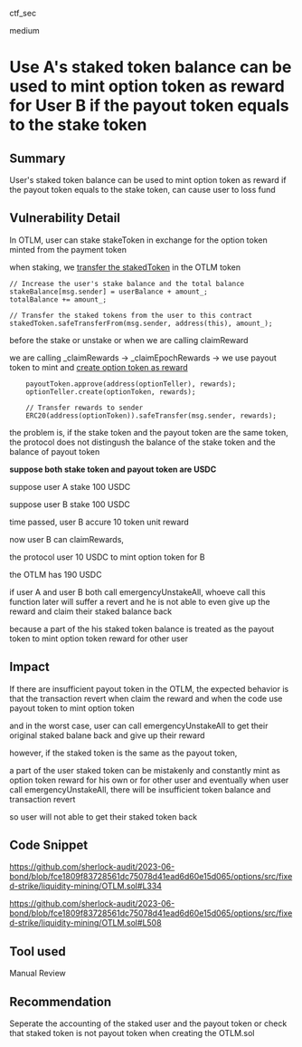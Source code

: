 ctf_sec

medium

# Use A's staked token balance can be used to mint option token as reward for User B if the payout token equals to the stake token

## Summary

User's staked token balance can be used to mint option token as reward if the payout token equals to the stake token, can cause user to loss fund

## Vulnerability Detail

In OTLM, user can stake stakeToken in exchange for the option token minted from the payment token

when staking, we [transfer the stakedToken](https://github.com/sherlock-audit/2023-06-bond/blob/fce1809f83728561dc75078d41ead6d60e15d065/options/src/fixed-strike/liquidity-mining/OTLM.sol#L334) in the OTLM token

```solidity
// Increase the user's stake balance and the total balance
stakeBalance[msg.sender] = userBalance + amount_;
totalBalance += amount_;

// Transfer the staked tokens from the user to this contract
stakedToken.safeTransferFrom(msg.sender, address(this), amount_);
```

before the stake or unstake or when we are calling claimReward

we are calling _claimRewards -> _claimEpochRewards -> we use payout token to mint and [create option token as reward](https://github.com/sherlock-audit/2023-06-bond/blob/fce1809f83728561dc75078d41ead6d60e15d065/options/src/fixed-strike/liquidity-mining/OTLM.sol#L508)

```solidity
	payoutToken.approve(address(optionTeller), rewards);
	optionTeller.create(optionToken, rewards);

	// Transfer rewards to sender
	ERC20(address(optionToken)).safeTransfer(msg.sender, rewards);
```

the problem is, if the stake token and the payout token are the same token, the protocol does not distingush the balance of the stake token and the balance of payout token

**suppose both stake token and payout token are USDC**

suppose user A stake 100 USDC

suppose user B stake 100 USDC

time passed, user B accure 10 token unit reward

now user B can claimRewards, 

the protocol user 10 USDC to mint option token for B

the OTLM has 190 USDC 

if user A and user B both call emergencyUnstakeAll, whoeve call this function later will suffer a revert and he is not able to even give up the reward and claim their staked balance back

because a part of the his staked token balance is treated as the payout token to mint option token reward for other user

## Impact

If there are insufficient payout token in the OTLM, the expected behavior is that the transaction revert when claim the reward and when the code use payout token to mint option token

and in the worst case, user can call emergencyUnstakeAll to get their original staked balane back and give up their reward

however, if the staked token is the same as the payout token,

a part of the user staked token can be mistakenly and constantly mint as option token reward for his own or for other user and eventually when user call emergencyUnstakeAll, there will be insufficient token balance and transaction revert

so user will not able to get their staked token back

## Code Snippet

https://github.com/sherlock-audit/2023-06-bond/blob/fce1809f83728561dc75078d41ead6d60e15d065/options/src/fixed-strike/liquidity-mining/OTLM.sol#L334

https://github.com/sherlock-audit/2023-06-bond/blob/fce1809f83728561dc75078d41ead6d60e15d065/options/src/fixed-strike/liquidity-mining/OTLM.sol#L508

## Tool used

Manual Review

## Recommendation

Seperate the accounting of the staked user and the payout token or check that staked token is not payout token when creating the OTLM.sol